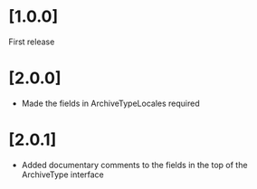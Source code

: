 # [1.0.0]

First release

# [2.0.0]

 - Made the fields in ArchiveTypeLocales required

# [2.0.1]

 - Added documentary comments to the fields in the top of the ArchiveType interface